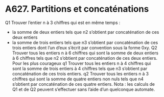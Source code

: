 # A627. Partitions et concaténations

Q1 Trouver l’entier n à 3 chiffres qui est en même temps :
-    la somme de deux entiers tels que n2 s’obtient par concaténation de ces deux entiers
-    la somme de trois entiers tels que n3 s’obtient par concaténation de ces trois entiers dont l’un d’eux s’écrit par convention sous la forme 0xy.
Q2 Trouver tous les entiers n à 6 chiffres qui sont la somme de deux entiers à 6 chiffres  tels que n2 s’obtient par concaténation de ces deux entiers.
Pour les plus courageux
q1 Trouver tous les entiers n à 4 chiffres qui sont la somme de trois entiers  à 4 chiffres tels que n3 s’obtient par concaténation de ces trois entiers.
q2 Trouver tous les entiers n à 3 chiffres qui sont la somme de quatre entiers  non nuls  tels que n4 s’obtient par concaténation de ces quatre entiers.
Nota : les calculs de Q1 et de Q2  peuvent s’effectuer sans l’aide d’un quelconque automate.
